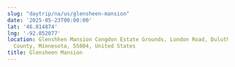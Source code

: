 ```yaml
---
slug: "daytrip/na/us/glensheen-mansion"
date: '2025-05-23T00:00:00'
lat: '46.814874'
lng: '-92.052077'
location: Glenshhen Mansion Congdon Estate Grounds, London Road, Duluth, Saint Louis
  County, Minnesota, 55804, United States
title: Glensheen Mansion
---
```



